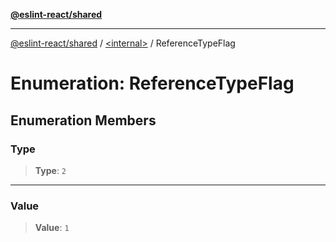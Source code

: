 [**@eslint-react/shared**](../../README.md)

***

[@eslint-react/shared](../../README.md) / [\<internal\>](../README.md) / ReferenceTypeFlag

# Enumeration: ReferenceTypeFlag

## Enumeration Members

### Type

> **Type**: `2`

***

### Value

> **Value**: `1`
